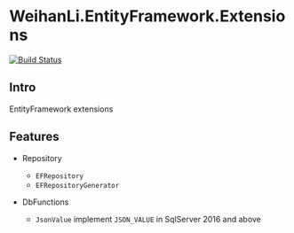 # WeihanLi.EntityFramework.Extensions

[![Build Status](https://weihanli.visualstudio.com/Pipelines/_apis/build/status/WeihanLi.WeihanLi.EntityFramework?branchName=master)](https://weihanli.visualstudio.com/Pipelines/_build/latest?definitionId=11&branchName=dev)

## Intro

EntityFramework extensions

## Features

- Repository
  
  - `EFRepository`
  - `EFRepositoryGenerator`

- DbFunctions
  
  - `JsonValue` implement `JSON_VALUE` in SqlServer 2016 and above
